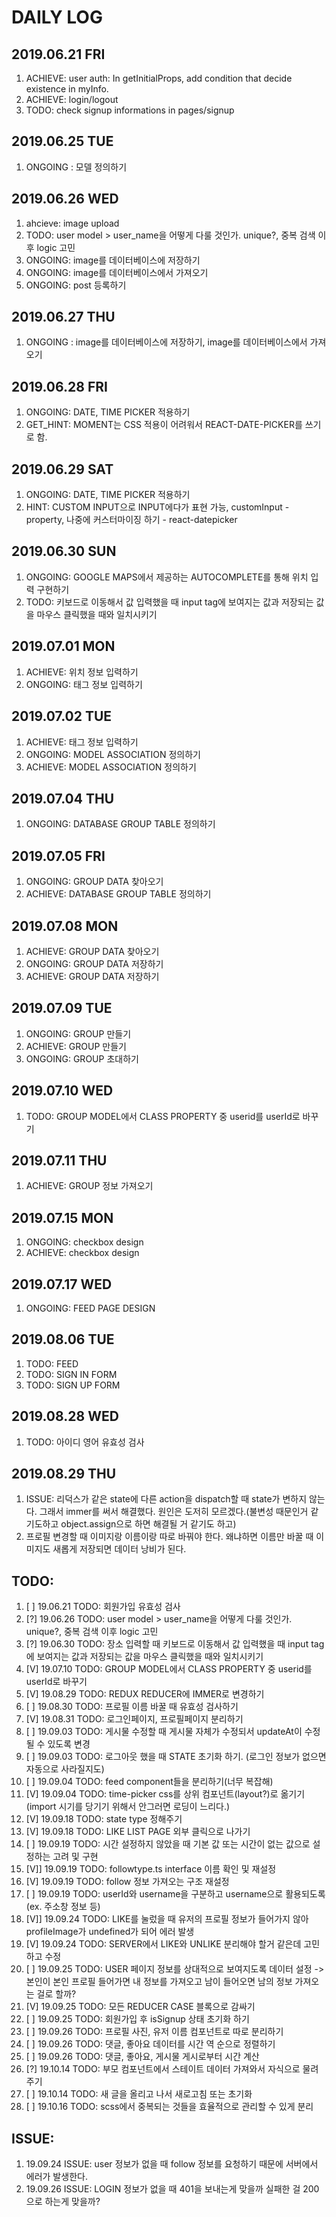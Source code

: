 # DAILY LOG

## 2019.06.21 FRI

1. ACHIEVE: user auth: In getInitialProps, add condition that decide existence in myInfo.
2. ACHIEVE: login/logout
3. TODO: check signup informations in pages/signup

## 2019.06.25 TUE

1. ONGOING : 모델 정의하기

## 2019.06.26 WED

1. ahcieve: image upload
2. TODO: user model > user_name을 어떻게 다룰 것인가. unique?, 중복 검색 이후 logic 고민
3. ONGOING: image를 데이터베이스에 저장하기
4. ONGOING: image를 데이터베이스에서 가져오기
5. ONGOING: post 등록하기

## 2019.06.27 THU

1. ONGOING : image를 데이터베이스에 저장하기, image를 데이터베이스에서 가져오기

## 2019.06.28 FRI

1. ONGOING: DATE, TIME PICKER 적용하기
2. GET_HINT: MOMENT는 CSS 적용이 어려워서 REACT-DATE-PICKER를 쓰기로 함.

## 2019.06.29 SAT

1. ONGOING: DATE, TIME PICKER 적용하기
2. HINT: CUSTOM INPUT으로 INPUT에다가 표현 가능, customInput - property, 나중에 커스터마이징 하기 - react-datepicker

## 2019.06.30 SUN

1. ONGOING: GOOGLE MAPS에서 제공하는 AUTOCOMPLETE를 통해 위치 입력 구현하기
2. TODO: 키보드로 이동해서 값 입력했을 때 input tag에 보여지는 값과 저장되는 값을 마우스 클릭했을 때와 일치시키기

## 2019.07.01 MON

1. ACHIEVE: 위치 정보 입력하기
2. ONGOING: 태그 정보 입력하기

## 2019.07.02 TUE

1. ACHIEVE: 태그 정보 입력하기
2. ONGOING: MODEL ASSOCIATION 정의하기
3. ACHIEVE: MODEL ASSOCIATION 정의하기

## 2019.07.04 THU

1. ONGOING: DATABASE GROUP TABLE 정의하기

## 2019.07.05 FRI

1. ONGOING: GROUP DATA 찾아오기
2. ACHIEVE: DATABASE GROUP TABLE 정의하기

## 2019.07.08 MON

1. ACHIEVE: GROUP DATA 찾아오기
2. ONGOING: GROUP DATA 저장하기
3. ACHIEVE: GROUP DATA 저장하기

## 2019.07.09 TUE

1. ONGOING: GROUP 만들기
2. ACHIEVE: GROUP 만들기
3. ONGOING: GROUP 초대하기

## 2019.07.10 WED

1. TODO: GROUP MODEL에서 CLASS PROPERTY 중 userid를 userId로 바꾸기

## 2019.07.11 THU

1. ACHIEVE: GROUP 정보 가져오기

## 2019.07.15 MON

1. ONGOING: checkbox design
2. ACHIEVE: checkbox design

## 2019.07.17 WED

1. ONGOING: FEED PAGE DESIGN

## 2019.08.06 TUE

1. TODO: FEED
2. TODO: SIGN IN FORM
3. TODO: SIGN UP FORM

## 2019.08.28 WED

1. TODO: 아이디 영어 유효성 검사

## 2019.08.29 THU

1. ISSUE: 리덕스가 같은 state에 다른 action을 dispatch할 때 state가 변하지 않는다.
   그래서 immer를 써서 해결했다. 원인은 도저히 모르겠다.(불변성 때문인거 같기도하고 object.assign으로 하면 해결될 거 같기도 하고)
2. 프로필 변경할 때 이미지랑 이름이랑 따로 바꿔야 한다. 왜냐하면 이름만 바꿀 때 이미지도 새롭게 저장되면 데이터 낭비가 된다.

## TODO:

1. [ ] 19.06.21 TODO: 회원가입 유효성 검사
2. [?] 19.06.26 TODO: user model > user_name을 어떻게 다룰 것인가. unique?, 중복 검색 이후 logic 고민
3. [?] 19.06.30 TODO: 장소 입력할 때 키보드로 이동해서 값 입력했을 때 input tag에 보여지는 값과 저장되는 값을 마우스 클릭했을 때와 일치시키기
4. [V] 19.07.10 TODO: GROUP MODEL에서 CLASS PROPERTY 중 userid를 userId로 바꾸기
5. [V] 19.08.29 TODO: REDUX REDUCER에 IMMER로 변경하기
6. [ ] 19.08.30 TODO: 프로필 이름 바꿀 때 유효성 검사하기
7. [V] 19.08.31 TODO: 로그인페이지, 프로필페이지 분리하기
8. [ ] 19.09.03 TODO: 게시물 수정할 때 게시물 자체가 수정되서 updateAt이 수정될 수 있도록 변경
9. [ ] 19.09.03 TODO: 로그아웃 했을 때 STATE 초기화 하기. (로그인 정보가 없으면 자동으로 사라질지도)
10. [ ] 19.09.04 TODO: feed component들을 분리하기(너무 복잡해)
11. [V] 19.09.04 TODO: time-picker css를 상위 컴포넌트(layout?)로 옮기기(import 시기를 당기기 위해서 안그러면 로딩이 느리다.)
12. [V] 19.09.18 TODO: state type 정해주기
13. [V] 19.09.18 TODO: LIKE LIST PAGE 외부 클릭으로 나가기
14. [ ] 19.09.19 TODO: 시간 설정하지 않았을 때 기본 값 또는 시간이 없는 값으로 설정하는 고려 및 구현
15. [V]] 19.09.19 TODO: followtype.ts interface 이름 확인 및 재설정
16. [V] 19.09.19 TODO: follow 정보 가져오는 구조 재설정
17. [ ] 19.09.19 TODO: userId와 username을 구분하고 username으로 활용되도록(ex. 주소창 정보 등)
18. [V]] 19.09.24 TODO: LIKE를 눌렀을 때 유저의 프로필 정보가 들어가지 않아 profileImage가 undefined가 되어 에러 발생
19. [V] 19.09.24 TODO: SERVER에서 LIKE와 UNLIKE 분리해야 할거 같은데 고민하고 수정
20. [ ] 19.09.25 TODO: USER 페이지 정보를 상대적으로 보여지도록 데이터 설정 -> 본인이 본인 프로필 들어가면 내 정보를 가져오고 남이 들어오면 남의 정보 가져오는 걸로 할까?
21. [V] 19.09.25 TODO: 모든 REDUCER CASE 블록으로 감싸기
22. [ ] 19.09.25 TODO: 회원가입 후 isSignup 상태 초기화 하기
23. [ ] 19.09.26 TODO: 프로필 사진, 유저 이름 컴포넌트로 따로 분리하기
24. [ ] 19.09.26 TODO: 댓글, 좋아요 데이터를 시간 역 순으로 정렬하기
25. [ ] 19.09.26 TODO: 댓글, 좋아요, 게시물 게시로부터 시간 계산
26. [?] 19.10.14 TODO: 부모 컴포넌트에서 스테이트 데이터 가져와서 자식으로 물려주기
27. [ ] 19.10.14 TODO: 새 글을 올리고 나서 새로고침 또는 초기화
28. [ ] 19.10.16 TODO: scss에서 중복되는 것들을 효율적으로 관리할 수 있게 분리

## ISSUE:

1. 19.09.24 ISSUE: user 정보가 없을 때 follow 정보를 요청하기 때문에 서버에서 에러가 발생한다.
2. 19.09.26 ISSUE: LOGIN 정보가 없을 때 401을 보내는게 맞을까 실패한 걸 200으로 하는게 맞을까?
